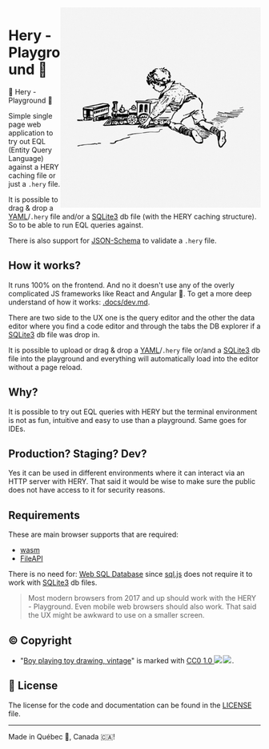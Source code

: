 <img src=".assets/playground.jpg" alt="Electronics photo" style="width: 400px;" align="right">

# Hery - Playground 🛝
🛝 Hery - Playground 🛝

Simple single page web application to try out EQL (Entity Query Language) against a HERY caching file or just a `.hery` 
file.

It is possible to drag & drop a [YAML](https://yaml.org/)/`.hery` file and/or a [SQLite3](https://www.sqlite.org/) db file (with the HERY caching structure).
So to be able to run EQL queries against.

There is also support for [JSON-Schema](https://json-schema.org/) to validate a `.hery` file.

## How it works?
It runs 100% on the frontend. And no it doesn't use any of the overly complicated JS frameworks like React and Angular 🤮.
To get a more deep understand of how it works: [.docs/dev.md](.docs/dev.md).

There are two side to the UX one is the query editor and the other the data editor where you find a code editor and 
through the tabs the DB explorer if a [SQLite3](https://www.sqlite.org/) db file was drop in.

It is possible to upload or drag & drop a [YAML](https://yaml.org/)/`.hery` file or/and a [SQLite3](https://www.sqlite.org/) db file into the playground
and everything will automatically load into the editor without a page reload.

## Why?
It is possible to try out EQL queries with HERY but the terminal environment is not as fun, intuitive and easy to use than
a playground. Same goes for IDEs.

## Production? Staging? Dev?
Yes it can be used in different environments where it can interact via an HTTP server with HERY. That said it would
be wise to make sure the public does not have access to it for security reasons.

## Requirements
These are main browser supports that are required: 
- [wasm](https://caniuse.com/wasm)
- [FileAPI](https://caniuse.com/fileapi)

There is no need for: [Web SQL Database](https://caniuse.com/sql-storage) since [sql.js](https://github.com/sql-js/sql.js/)
does not require it to work with [SQLite3](https://www.sqlite.org/) db files.

> Most modern browsers from 2017 and up should work with the HERY - Playground. Even mobile web browsers should also work.
> That said the UX might be awkward to use on a smaller screen. 

## ©️ Copyright
- "<a rel="noopener noreferrer" href="https://www.rawpixel.com/image/6512120/image-vintage-public-domain-kid">Boy playing toy drawing, vintage</a>" is marked with <a rel="noopener noreferrer" href="https://creativecommons.org/publicdomain/zero/1.0/?ref=openverse">CC0 1.0 <img src="https://mirrors.creativecommons.org/presskit/icons/cc.svg" style="height: 1em; margin-right: 0.125em; display: inline;" /><img src="https://mirrors.creativecommons.org/presskit/icons/zero.svg" style="height: 1em; margin-right: 0.125em; display: inline;" /></a>.

## :scroll: License

The license for the code and documentation can be found in the [LICENSE](./LICENSE) file.

---

Made in Québec 🏴󠁣󠁡󠁱󠁣󠁿, Canada 🇨🇦!